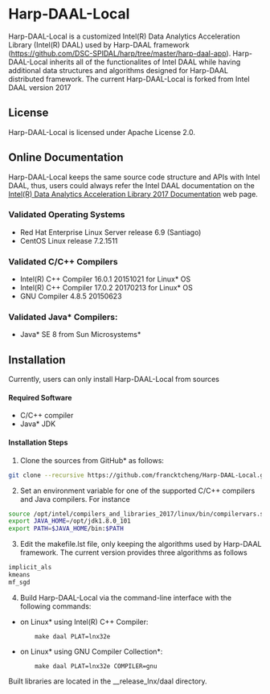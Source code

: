 # Harp-DAAL-Local 

Harp-DAAL-Local is a customized Intel(R) Data Analytics Acceleration Library (Intel(R) DAAL) used by Harp-DAAL framework (https://github.com/DSC-SPIDAL/harp/tree/master/harp-daal-app). 
Harp-DAAL-Local inherits all of the functionalites of Intel DAAL while having additional data structures and algorithms designed for Harp-DAAL distributed framework. 
The current Harp-DAAL-Local is forked from Intel DAAL version 2017

## License
Harp-DAAL-Local is licensed under Apache License 2.0.

## Online Documentation
Harp-DAAL-Local keeps the same source code structure and APIs with Intel DAAL, thus, users could always refer the Intel DAAL documentation 
on the [Intel(R) Data Analytics Acceleration Library 2017 Documentation](https://software.intel.com/en-us/intel-daal-support/documentation) web page.

### Validated Operating Systems
* Red Hat Enterprise Linux Server release 6.9 (Santiago)
* CentOS Linux release 7.2.1511

### Validated C/C++ Compilers 
* Intel(R) C++ Compiler 16.0.1 20151021 for Linux* OS
* Intel(R) C++ Compiler 17.0.2 20170213 for Linux* OS
* GNU Compiler 4.8.5 20150623

### Validated Java* Compilers:
* Java\* SE 8 from Sun Microsystems*

## Installation
Currently, users can only install Harp-DAAL-Local from sources

#### Required Software
* C/C++ compiler 
* Java\* JDK 

#### Installation Steps
1. Clone the sources from GitHub* as follows:
```bash
git clone --recursive https://github.com/francktcheng/Harp-DAAL-Local.git
```
2. Set an environment variable for one of the supported C/C++ compilers and Java compilers. For instance
```bash
source /opt/intel/compilers_and_libraries_2017/linux/bin/compilervars.sh intel64
export JAVA_HOME=/opt/jdk1.8.0_101
export PATH=$JAVA_HOME/bin:$PATH
```
3. Edit the makefile.lst file, only keeping the algorithms used by Harp-DAAL framework. The current version provides three algorithms as follows
```bash
implicit_als
kmeans
mf_sgd
```
4. Build Harp-DAAL-Local via the command-line interface with the following commands:

 *  on Linux\* using Intel(R) C++ Compiler:

            make daal PLAT=lnx32e

 *  on Linux\* using GNU Compiler Collection\*:

            make daal PLAT=lnx32e COMPILER=gnu

Built libraries are located in the \__release_lnx/daal directory.

